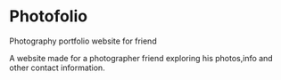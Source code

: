 # Photofolio
Photography  portfolio website for friend


A website made for a photographer friend exploring his photos,info and other contact information.
